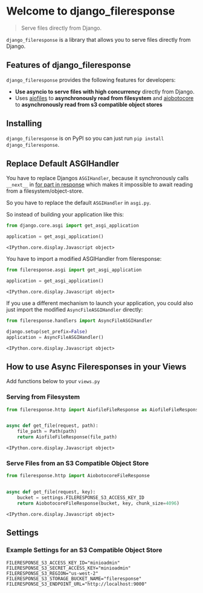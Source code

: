 # Welcome to django_fileresponse
> Serve files directly from Django.


`django_fileresponse` is a library that allows you to serve files directly from Django.

## Features of django_fileresponse

`django_fileresponse` provides the following features for developers:

- **Use asyncio to serve files with high concurrency** directly from Django.
- Uses [aiofiles](https://github.com/Tinche/aiofiles) to **asynchronously read from filesystem** and [aiobotocore](https://github.com/aio-libs/aiobotocore) to **asynchronously read from s3 compatible object stores**

## Installing

`django_fileresponse` is on PyPI so you can just run `pip install django_fileresponse`.

## Replace Default ASGIHandler

You have to replace Djangos `ASGIHandler`, because it synchronously calls `__next__` in [for part in response](https://github.com/django/django/blob/66af94d56ea08ccf8d906708a6cc002dd3ab24d3/django/core/handlers/asgi.py#L242) which makes it impossible to await reading from a filesystem/object-store.

So you have to replace the default `ASGIHandler` in `asgi.py`.

So instead of building your application like this:

```python
from django.core.asgi import get_asgi_application

application = get_asgi_application()
```


    <IPython.core.display.Javascript object>


You have to import a modified ASGIHandler from fileresponse:

```python
from fileresponse.asgi import get_asgi_application

application = get_asgi_application()
```


    <IPython.core.display.Javascript object>


If you use a different mechanism to launch your application, you could also just import the modified `AsyncFileASGIHandler` directly:

```python
from fileresponse.handlers import AsyncFileASGIHandler

django.setup(set_prefix=False)
application = AsyncFileASGIHandler()
```


    <IPython.core.display.Javascript object>


## How to use Async Fileresponses in your Views

Add functions below to your `views.py`

### Serving from Filesystem

```python
from fileresponse.http import AiofileFileResponse as AiofileFileResponse


async def get_file(request, path):
    file_path = Path(path)
    return AiofileFileResponse(file_path)
```


    <IPython.core.display.Javascript object>


### Serve Files from an S3 Compatible Object Store

```python
from fileresponse.http import AiobotocoreFileResponse


async def get_file(request, key):
    bucket = settings.FILERESPONSE_S3_ACCESS_KEY_ID
    return AiobotocoreFileResponse(bucket, key, chunk_size=4096)
```


    <IPython.core.display.Javascript object>


## Settings

### Example Settings for an S3 Compatible Object Store

```
FILERESPONSE_S3_ACCESS_KEY_ID="minioadmin"
FILERESPONSE_S3_SECRET_ACCESS_KEY="minioadmin"
FILERESPONSE_S3_REGION="us-west-2"
FILERESPONSE_S3_STORAGE_BUCKET_NAME="fileresponse"
FILERESPONSE_S3_ENDPOINT_URL="http://localhost:9000"
```
